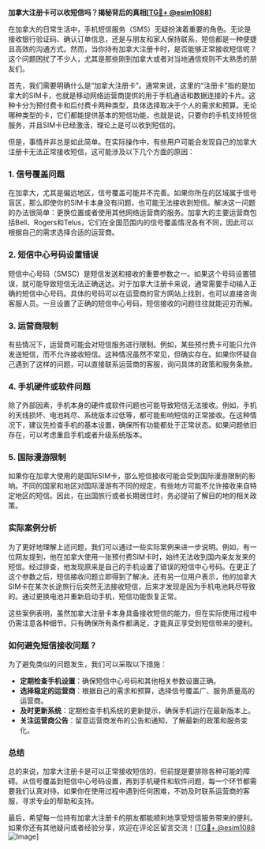 **加拿大注册卡可以收短信吗？揭秘背后的真相[[TG💪+ @esim1088](https://t.me/s/esim1088)]**

在加拿大的日常生活中，手机短信服务（SMS）无疑扮演着重要的角色。无论是接收银行验证码、确认订单信息，还是与朋友和家人保持联系，短信都是一种便捷且高效的沟通方式。然而，当你持有加拿大注册卡时，是否能够正常接收短信呢？这个问题困扰了不少人，尤其是那些刚到加拿大或者对当地通信规则不太熟悉的朋友们。

首先，我们需要明确什么是“加拿大注册卡”。通常来说，这里的“注册卡”指的是加拿大的SIM卡，也就是移动网络运营商提供的用于手机通话和数据连接的卡片。这种卡分为预付费卡和后付费卡两种类型，具体选择取决于个人的需求和预算。无论哪种类型的卡，它们都能提供基本的短信功能，也就是说，只要你的手机支持短信服务，并且SIM卡已经激活，理论上是可以收到短信的。

但是，事情并非总是如此简单。在实际操作中，有些用户可能会发现自己的加拿大注册卡无法正常接收短信，这可能涉及以下几个方面的原因：

### 1. **信号覆盖问题**
   在加拿大，尤其是偏远地区，信号覆盖可能并不完善。如果你所在的区域属于信号盲区，那么即使你的SIM卡本身没有问题，也可能无法接收到短信。解决这一问题的办法很简单：更换位置或者使用其他网络运营商的服务。加拿大的主要运营商包括Bell、Rogers和Telus，它们在全国范围内的信号覆盖情况各有不同，因此可以根据自己的需求选择合适的运营商。

### 2. **短信中心号码设置错误**
   短信中心号码（SMSC）是短信发送和接收的重要参数之一。如果这个号码设置错误，就可能导致短信无法正确送达。对于加拿大注册卡来说，通常需要手动输入正确的短信中心号码。具体的号码可以在运营商的官方网站上找到，也可以直接咨询客服人员。一旦设置了正确的短信中心号码，短信接收的问题往往就能迎刃而解。

### 3. **运营商限制**
   有些情况下，运营商可能会对短信服务进行限制。例如，某些预付费卡可能只允许发送短信，而不允许接收短信。这种情况虽然不常见，但确实存在。如果你怀疑自己遇到了这样的问题，可以直接联系运营商的客服，询问具体的政策和服务条款。

### 4. **手机硬件或软件问题**
   除了外部因素，手机本身的硬件或软件问题也可能导致短信无法接收。例如，手机的天线损坏、电池耗尽、系统版本过低等，都可能影响短信的正常接收。在这种情况下，建议先检查手机的基本设置，确保所有功能都处于正常状态。如果问题依旧存在，可以考虑重启手机或者升级系统版本。

### 5. **国际漫游限制**
   如果你在加拿大使用的是国际SIM卡，那么短信接收可能会受到国际漫游限制的影响。不同的国家和地区对国际漫游有不同的规定，有些地方可能不允许接收来自特定地区的短信。因此，在出国旅行或者长期居住时，务必提前了解目的地的相关政策。

### 实际案例分析

为了更好地理解上述问题，我们可以通过一些实际案例来进一步说明。例如，有一位网友提到，他在加拿大使用一张预付费SIM卡时，始终无法收到国内亲友发来的短信。经过排查，他发现原来是自己的手机设置了错误的短信中心号码。在更正了这个参数之后，短信接收问题立即得到了解决。还有另一位用户表示，他的加拿大SIM卡在某次长途旅行后突然无法接收短信，后来才发现是因为手机电池耗尽导致的。通过更换电池并重新启动手机，短信功能恢复正常。

这些案例表明，虽然加拿大注册卡本身具备接收短信的能力，但在实际使用过程中仍需注意各种细节。只有确保所有条件都满足，才能真正享受到短信带来的便利。

### 如何避免短信接收问题？

为了避免类似的问题发生，我们可以采取以下措施：

- **定期检查手机设置**：确保短信中心号码和其他相关参数设置正确。
- **选择稳定的运营商**：根据自己的需求和预算，选择信号覆盖广、服务质量高的运营商。
- **及时更新系统**：定期检查手机系统的更新提示，确保手机运行在最新版本上。
- **关注运营商公告**：留意运营商发布的公告和通知，了解最新的政策和服务变化。

### 总结

总的来说，加拿大注册卡是可以正常接收短信的，但前提是要排除各种可能的障碍。从信号覆盖到短信中心号码设置，再到手机硬件和软件问题，每一个环节都需要我们认真对待。如果你在使用过程中遇到任何困难，不妨及时联系运营商的客服，寻求专业的帮助和支持。

最后，希望每一位持有加拿大注册卡的朋友都能顺利地享受短信服务带来的便利。如果你还有其他疑问或者经验分享，欢迎在评论区留言交流！[[TG💪+ @esim1088](https://t.me/s/esim1088) ![Image](https://i.postimg.cc/4NQfJmqS/Snipaste-2025-05-13-00-14-12.png)]